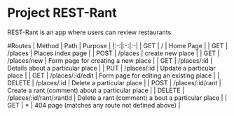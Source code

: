 # Project REST-Rant

REST-Rant is an app where users can review restaurants.

#Routes
| Method | Path | Purpose |
|:-:|:-:|:-|
| GET | / | Home Page |
| GET | /places | Places index page |
| POST | /places | create new place |
| GET | /places/new | Form page for creating a new place |
| GET | /places/:id | Details about a particular place |
| PUT | /places/:id | Update a particular place |
| GET | /places/:id/edit | Form page for editing an existing place |
| DELETE | /places/:id | Delete a particular place |
| POST | /places/:id/rant | Create a rant (comment) about a particular place |
| DELETE | /places/:id/rant/:rantld | Delete a rant (comment) a bout a particular place |
| GET | * | 404 page (matches any route not defined above) |
